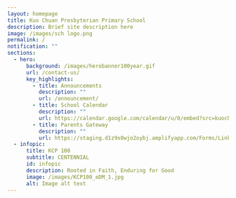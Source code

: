 ```yaml
---
layout: homepage
title: Kuo Chuan Presbyterian Primary School
description: Brief site description here
image: /images/sch logo.png
permalink: /
notification: ""
sections:
  - hero:
      background: /images/herobanner100year.gif
      url: /contact-us/
      key_highlights:
        - title: Announcements
          description: ""
          url: /announcement/
        - title: School Calendar
          description: ""
          url: https://calendar.google.com/calendar/u/0/embed?src=kuochuanpri@gmail.com&ctz=Asia/Singapore
        - title: Parents Gateway
          description: ""
          url: https://staging.d1z9x0wjo2oybj.amplifyapp.com/Forms/Links/For-Parents/
  - infopic:
      title: KCP 100
      subtitle: CENTENNIAL
      id: infopic
      description: Rooted in Faith, Enduring for Good
      image: /images/KCP100_eDM_1.jpg
      alt: Image alt text
---
```

